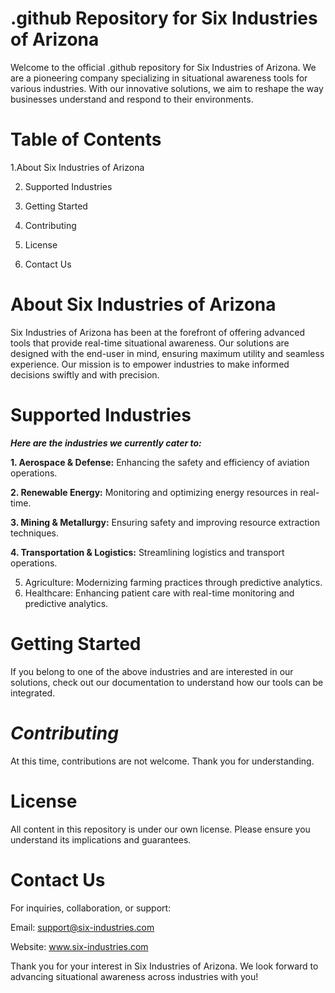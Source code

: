 # **.github Repository for Six Industries of Arizona**

Welcome to the official .github repository for Six Industries of Arizona. We are a pioneering company specializing in situational awareness tools for various industries. With our innovative solutions, we aim to reshape the way businesses understand and respond to their environments.

# **Table of Contents**
1.About Six Industries of Arizona

2. Supported Industries

3. Getting Started

4. Contributing

5. License

6. Contact Us

# **About Six Industries of Arizona**

Six Industries of Arizona has been at the forefront of offering advanced tools that provide real-time situational awareness. Our solutions are designed with the end-user in mind, ensuring maximum utility and seamless experience. Our mission is to empower industries to make informed decisions swiftly and with precision.

# **Supported Industries**
***Here are the industries we currently cater to:***

**1. Aerospace & Defense:** Enhancing the safety and efficiency of aviation operations.

**2. Renewable Energy:** Monitoring and optimizing energy resources in real-time.

**3. Mining & Metallurgy:** Ensuring safety and improving resource extraction techniques.

**4. Transportation & Logistics:** Streamlining logistics and transport operations.

5. Agriculture: Modernizing farming practices through predictive analytics.
6. Healthcare: Enhancing patient care with real-time monitoring and predictive analytics.


# **Getting Started**

If you belong to one of the above industries and are interested in our solutions, check out our documentation to understand how our tools can be integrated.

# ***Contributing***
At this time, contributions are not welcome. Thank you for understanding.

# **License**

All content in this repository is under our own license. Please ensure you understand its implications and guarantees.

# **Contact Us**
For inquiries, collaboration, or support:

Email: support@six-industries.com

Website: www.six-industries.com

Thank you for your interest in Six Industries of Arizona. We look forward to advancing situational awareness across industries with you!
